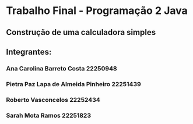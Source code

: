 # Trabalho Final - Programação 2 Java
## Construção de uma calculadora simples
## Integrantes: 
### Ana Carolina Barreto Costa 22250948
### Pietra Paz Lapa de Almeida Pinheiro 22251439
### Roberto Vasconcelos 22252434
### Sarah Mota Ramos 22251823
